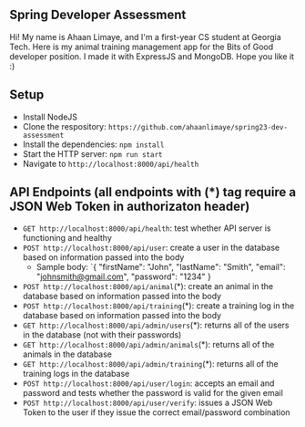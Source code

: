 ## Spring Developer Assessment
Hi! My name is Ahaan Limaye, and I'm a first-year CS student at Georgia Tech. Here is my animal training management app for the Bits of Good developer position. I made it with ExpressJS and MongoDB. Hope you like it :)

## Setup
- Install NodeJS
- Clone the respository: `https://github.com/ahaanlimaye/spring23-dev-assessment`
- Install the dependencies: `npm install`
- Start the HTTP server: `npm run start`
- Navigate to `http://localhost:8000/api/health`

## API Endpoints (all endpoints with (*) tag require a JSON Web Token in authorizaton header)
- `GET http://localhost:8000/api/health`: test whether API server is functioning and healthy
- `POST http://localhost:8000/api/user`: create a user in the database based on information passed into the body
  -  Sample body: `{ "firstName": "John", "lastName": "Smith", "email": "johnsmith@gmail.com", "password": "1234" }
- `POST http://localhost:8000/api/animal`(*): create an animal in the database based on information passed into the body
- `POST http://localhost:8000/api/training`(*): create a training log in the database based on information passed into the body
- `GET http://localhost:8000/api/admin/users`(*): returns all of the users in the database (not with their passwords)
- `GET http://localhost:8000/api/admin/animals`(*): returns all of the animals in the database
- `GET http://localhost:8000/api/admin/training`(*): returns all of the training logs in the database
- `POST http://localhost:8000/api/user/login`: accepts an email and password and tests whether the password is valid for the given email
- `POST http://localhost:8000/api/user/verify`: issues a JSON Web Token to the user if they issue the correct email/password combination
